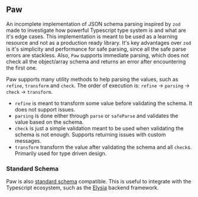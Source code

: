 ## Paw

An incomplete implementation of JSON schema parsing inspired by `zod` made to investigate how powerful Typescript type system is and what are it's edge cases. This implementation is meant to be used as a learning resource and not as a production ready library. It's key advantages over `zod` is it's simplicity and performance for safe parsing, since all the safe parse errors are stackless. Also, `Paw` supports immediate parsing, which does not check all the object/array schema and returns an error after encountering the first one.

Paw supports many utility methods to help parsing the values, such as `refine`, `transform` and `check`. The order of execution is: `refine` -> `parsing` -> `check` -> `transform`.

- `refine` is meant to transform some value before validating the schema. It does not support issues.
- `parsing` is done either through `parse` or `safeParse` and validates the value based on the schema.
- `check` is just a simple validation meant to be used when validating the schema is not enough. Supports returning issues with custom messages.
- `transform` transform the value after validating the schema and all `check`s. Primarily used for type driven design.

### Standard Schema

Paw is also [standard schema](https://github.com/standard-schema/standard-schema) compatible. This is useful to integrate with the Typescript ecosystem, such as the [Elysia](https://elysiajs.com/) backend framework.
